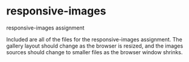 # responsive-images
responsive-images assignment


Included are all of the files for the responsive-images assignment.
The gallery layout should change as the browser is resized, and the images sources should change to smaller files as the browser window shrinks.
